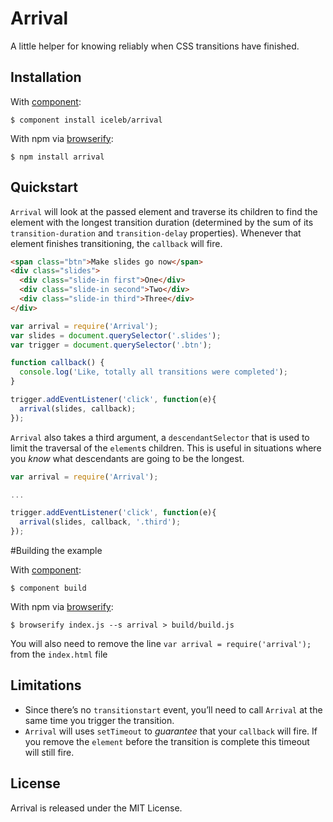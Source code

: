 # Arrival

A little helper for knowing reliably when CSS transitions have finished.

## Installation

With [component](https://github.com/component/component):
```
$ component install iceleb/arrival
```

With npm via [browserify](http://browserify.org/):
```
$ npm install arrival
```

## Quickstart

`Arrival` will look at the passed element and traverse its children to find the element with the longest transition duration (determined by the sum of its `transition-duration` and `transition-delay` properties). Whenever that element finishes transitioning, the `callback` will fire.

```html
<span class="btn">Make slides go now</span>
<div class="slides">
  <div class="slide-in first">One</div>
  <div class="slide-in second">Two</div>
  <div class="slide-in third">Three</div>
</div>
```

```js
var arrival = require('Arrival');
var slides = document.querySelector('.slides');
var trigger = document.querySelector('.btn');

function callback() {
  console.log('Like, totally all transitions were completed');
}

trigger.addEventListener('click', function(e){
  arrival(slides, callback);
});
```

`Arrival` also takes a third argument, a `descendantSelector` that is used to limit the traversal of the `element`s children. This is useful in situations where you _know_ what descendants are going to be the longest.


```js
var arrival = require('Arrival');

...

trigger.addEventListener('click', function(e){
  arrival(slides, callback, '.third');
});
```

#Building the example

With [component](https://github.com/component/component):
```
$ component build
```

With npm via [browserify](http://browserify.org/):
```
$ browserify index.js --s arrival > build/build.js
```
You will also need to remove the line `var arrival = require('arrival');` from the `index.html` file

## Limitations

* Since there’s no `transitionstart` event, you’ll need to call `Arrival` at the same time you trigger the transition.
* `Arrival` will uses `setTimeout` to _guarantee_ that your `callback` will fire. If you remove the `element` before the transition is complete this timeout will still fire.

## License

Arrival is released under the MIT License.
